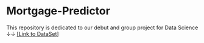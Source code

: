 # Mortgage-Predictor
This repository is dedicated to our debut and group project for Data Science
↓↓
[[Link to DataSet]](https://kaggle.com/datasets/75cacaff0f013e5f3248d463f42314e767e22d3bb8c9c34a2621cb96b7c82998) 
